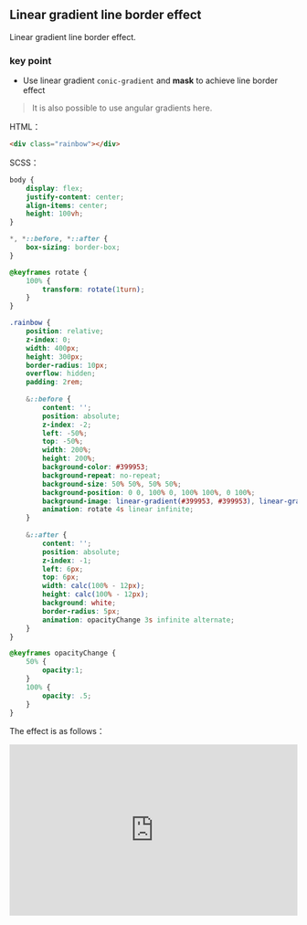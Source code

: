 ## Linear gradient line border effect

Linear gradient line border effect.

### key point

+ Use linear gradient `conic-gradient` and **mask** to achieve line border effect

> It is also possible to use angular gradients here.

HTML：

```html
<div class="rainbow"></div>
```

SCSS：
```scss
body {
	display: flex;
	justify-content: center;
	align-items: center;
	height: 100vh;
}

*, *::before, *::after {
	box-sizing: border-box;
}

@keyframes rotate {
	100% {
		transform: rotate(1turn);
	}
}

.rainbow {
	position: relative;
	z-index: 0;
	width: 400px;
	height: 300px;
	border-radius: 10px;
	overflow: hidden;
	padding: 2rem;
	
	&::before {
		content: '';
		position: absolute;
		z-index: -2;
		left: -50%;
		top: -50%;
		width: 200%;
		height: 200%;
		background-color: #399953;
		background-repeat: no-repeat;
		background-size: 50% 50%, 50% 50%;
		background-position: 0 0, 100% 0, 100% 100%, 0 100%;
		background-image: linear-gradient(#399953, #399953), linear-gradient(#fbb300, #fbb300), linear-gradient(#d53e33, #d53e33), linear-gradient(#377af5, #377af5);
		animation: rotate 4s linear infinite;
	}
	
	&::after {
		content: '';
		position: absolute;
		z-index: -1;
		left: 6px;
		top: 6px;
		width: calc(100% - 12px);
		height: calc(100% - 12px);
		background: white;
		border-radius: 5px;
		animation: opacityChange 3s infinite alternate;
	}
}

@keyframes opacityChange {
	50% {
		opacity:1;
	}
	100% {
		opacity: .5;
	}
}
```

The effect is as follows：

<iframe height="300" style="width: 100%;" scrolling="no" title="bg-linear-border-effect" src="https://codepen.io/dvha/embed/eYbjrPg?default-tab=html%2Cresult" frameborder="no" loading="lazy" allowtransparency="true" allowfullscreen="true">
  See the Pen <a href="https://codepen.io/dvha/pen/eYbjrPg">
  bg-linear-border-effect</a> by HaDV (<a href="https://codepen.io/dvha">@dvha</a>)
  on <a href="https://codepen.io">CodePen</a>.
</iframe>